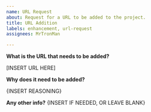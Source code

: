 ```yaml
---
name: URL Request
about: Request for a URL to be added to the project.
title: URL Addition
labels: enhancement, url-request
assignees: MrTronMan

---
```


**What is the URL that needs to be added?**

[INSERT URL HERE]

**Why does it need to be added?**

{INSERT REASONING}

**Any other info?**
{INSERT IF NEEDED, OR LEAVE BLANK}
